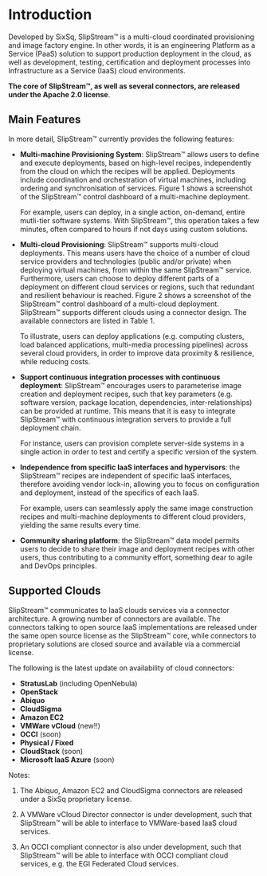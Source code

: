 # Introduction

Developed by SixSq, SlipStream™ is a multi-cloud coordinated
provisioning and image factory engine. In other words, it is an
engineering Platform as a Service (PaaS) solution to support
production deployment in the cloud, as well as development, testing,
certification and deployment processes into Infrastructure as a
Service (IaaS) cloud environments.

**The core of SlipStream™, as well as several connectors, are released
  under the Apache 2.0 license**.

## Main Features

In more detail, SlipStream™ currently provides the following features: 

* **Multi-machine Provisioning System**: SlipStream™ allows users to
    define and execute deployments, based on high-level recipes,
    independently from the cloud on which the recipes will be applied.
    Deployments include coordination and orchestration of virtual
    machines, including ordering and synchronisation of
    services. Figure 1 shows a screenshot of the SlipStream™ control
    dashboard of a multi-machine deployment.

  For example, users can deploy, in a single action, on-demand, entire
  mutli-tier software systems. With SlipStream™, this operation takes
  a few minutes, often compared to hours if not days using custom
  solutions.

* **Multi-cloud Provisioning**: SlipStream™ supports multi-cloud
    deployments. This means users have the choice of a number of cloud
    service providers and technologies (public and/or private) when
    deploying virtual machines, from within the same SlipStream™
    service. Furthermore, users can choose to deploy different parts
    of a deployment on different cloud services or regions, such that
    redundant and resilient behaviour is reached.  Figure 2 shows a
    screenshot of the SlipStream™ control dashboard of a multi-cloud
    deployment.  SlipStream™ supports different clouds using a
    connector design.  The available connectors are listed in Table 1.

  To illustrate, users can deploy applications (e.g. computing
  clusters, load balanced applications, multi-media processing
  pipelines) across several cloud providers, in order to improve data
  proximity & resilience, while reducing costs.

* **Support continuous integration processes with continuous
    deployment**: SlipStream™ encourages users to parameterise image
    creation and deployment recipes, such that key parameters
    (e.g. software version, package location, dependencies,
    inter-relationships) can be provided at runtime. This means that
    it is easy to integrate SlipStream™ with continuous integration
    servers to provide a full deployment chain.
	
  For instance, users can provision complete server-side systems in a
  single action in order to test and certify a specific version of the
  system.

* **Independence from specific IaaS interfaces and hypervisors**: the
    SlipStream™ recipes are independent of specific IaaS interfaces,
    therefore avoiding vendor lock-in, allowing you to focus on
    configuration and deployment, instead of the specifics of each
    IaaS.

  For example, users can seamlessly apply the same image construction
  recipes and multi-machine deployments to different cloud providers,
  yielding the same results every time.

* **Community sharing platform**: the SlipStream™ data model permits
    users to decide to share their image and deployment recipes with
    other users, thus contributing to a community effort, something
    dear to agile and DevOps principles.

## Supported Clouds

SlipStream™ communicates to IaaS clouds services via a connector
architecture. A growing number of connectors are available. The
connectors talking to open source IaaS implementations are released
under the same open source license as the SlipStream™ core, while
connectors to proprietary solutions are closed source and available
via a commercial license.

The following is the latest update on availability of cloud connectors:

* **StratusLab** (including OpenNebula)
* **OpenStack**
* **Abiquo**
* **CloudSigma**
* **Amazon EC2**
* **VMWare vCloud** (new!!)
* **OCCI** (soon)
* **Physical / Fixed**
* **CloudStack** (soon)
* **Microsoft IaaS Azure** (soon)

Notes: 

1. The Abiquo, Amazon EC2 and CloudSigma connectors are released under
a SixSq proprietary license.

1. A VMWare vCloud Director connector is under development, such that
SlipStream™ will be able to interface to VMWare-based IaaS cloud
services.

1. An OCCI compliant connector is also under development, such that
SlipStream™ will be able to interface with OCCI compliant cloud
services, e.g. the EGI Federated Cloud services.

